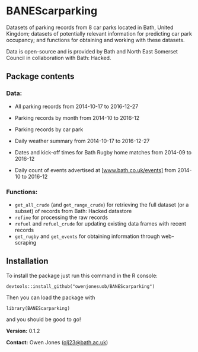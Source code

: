 # BANEScarparking

Datasets of parking records from 8 car parks located in Bath, United Kingdom; datasets of potentially relevant information for predicting car park occupancy; and functions for obtaining and working with these datasets.

Data is open-source and is provided by Bath and North East Somerset Council in collaboration with Bath: Hacked.


## Package contents

### Data:

* All parking records from 2014-10-17 to 2016-12-27
* Parking records by month from 2014-10 to 2016-12
* Parking records by car park

* Daily weather summary from 2014-10-17 to 2016-12-27
* Dates and kick-off times for Bath Rugby home matches from 2014-09 to 2016-12
* Daily count of events advertised at [www.bath.co.uk/events] from 2014-10 to 2016-12

### Functions:

* `get_all_crude` (and `get_range_crude`) for retrieving the full dataset (or a subset) of records from Bath: Hacked datastore
* `refine` for processing the raw records
* `refuel` and `refuel_crude` for updating existing data frames with recent records
* `get_rugby` and `get_events` for obtaining information through web-scraping


## Installation

To install the package just run this command in the R console:
```
devtools::install_github("owenjonesuob/BANEScarparking")
```
Then you can load the package with
```
library(BANEScarparking)
```
and you should be good to go!


**Version:** 0.1.2

**Contact:** Owen Jones (olj23@bath.ac.uk)
